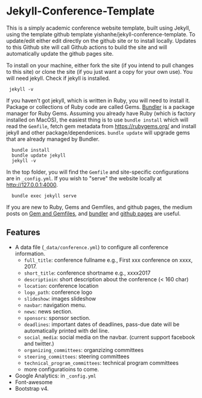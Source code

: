 # Jekyll-Conference-Template

This is a simply academic conference website template, built using Jekyll, using the template github template yishanhe/jekyll-conference-template. To update/edit either edit directly on the github site or to install locally. Updates to this Github site will call Github actions to build the site and will automatically update the github pages site.

To install on your machine, either fork the site (if you intend to pull changes to this site) or clone the site (if you just want a copy for your own use). 
You will need jekyll. Check if jekyll is installed.

```
 jekyll -v
```

If you haven't got jekyll, which is written in Ruby, you will need to install it. Package or collections of Ruby code are called Gems. [Bundler](https://bundler.io) is a package manager for Ruby Gems. Assuming you already have Ruby (which is factory installed on MacOS), the easiest thing is to use  `bundle install` which will read the `Gemfile`, fetch gem metadata from https://rubygems.org/ and install jekyll and other package/dependenices.  `bundle update` will upgrade gems that are already managed by Bundler.  

```
  bundle install
  bundle update jekyll
  jekyll -v
```  
In the top folder, you will find the `Gemfile` and site-specific configurations are in `_config.yml`. If you wish to "serve" the website locally at http://127.0.0.1:4000.

```
  bundle exec jekyll serve
```  

If you are new to Ruby, Gems and Gemfiles, and github pages, the medium posts on [Gem and Gemfiles](https://medium.com/never-hop-on-the-bandwagon/gemfile-and-gemfile-lock-in-ruby-65adc918b856), and [bundler](https://medium.com/@0xcolby/how-does-bundle-install-work-part-1-87a4349c192a) and [github pages](https://docs.github.com/en/pages/quickstart) are useful. 


## Features

- A data file (`_data/conference.yml`) to configure all conference information.
    - `full_title`: conference fullname e.g., First xxx conference on xxxx, 2017.
    - `short_title`: conference shortname e.g., xxxx2017
    - `descriptioin`: short description about the conference (< 160 char)
    - `location`: conference location
    - `logo_path`: conference logo
    - `slideshow`: images slideshow
    - `navbar`: navigation menu.
    - `news`: news section.
    - `sponsors`: sponsor section.
    - `deadlines`: important dates of deadlines, pass-due date will be automatically printed with del line.
    - `social_media`: social media on the navbar. (current support facebook and twitter.)
    - `organizing_committees`: organzizing committees
    - `steering_committees`: steering committees
    - `technical_program_committees`: technical program committees
    - more configuratioins to come.
- Google Analytics: in `_config.yml`
- Font-awesome
- Bootstrap v4.

